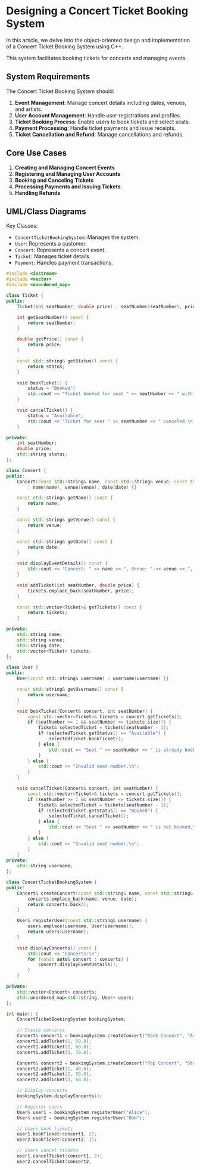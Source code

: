# Designing a Concert Ticket Booking System

In this article, we delve into the object-oriented design and implementation of a Concert Ticket Booking System using C++. 

This system facilitates booking tickets for concerts and managing events.

## System Requirements

The Concert Ticket Booking System should:

1. **Event Management**: Manage concert details including dates, venues, and artists.
2. **User Account Management**: Handle user registrations and profiles.
3. **Ticket Booking Process**: Enable users to book tickets and select seats.
4. **Payment Processing**: Handle ticket payments and issue receipts.
5. **Ticket Cancellation and Refund**: Manage cancellations and refunds.

## Core Use Cases

1. **Creating and Managing Concert Events**
2. **Registering and Managing User Accounts**
3. **Booking and Canceling Tickets**
4. **Processing Payments and Issuing Tickets**
5. **Handling Refunds**

## UML/Class Diagrams

Key Classes:

- `ConcertTicketBookingSystem`: Manages the system.
- `User`: Represents a customer.
- `Concert`: Represents a concert event.
- `Ticket`: Manages ticket details.
- `Payment`: Handles payment transactions.

```cpp
#include <iostream>
#include <vector>
#include <unordered_map>

class Ticket {
public:
    Ticket(int seatNumber, double price) : seatNumber(seatNumber), price(price), status("Available") {}

    int getSeatNumber() const {
        return seatNumber;
    }

    double getPrice() const {
        return price;
    }

    const std::string& getStatus() const {
        return status;
    }

    void bookTicket() {
        status = "Booked";
        std::cout << "Ticket booked for seat " << seatNumber << " with price $" << price << ".\n";
    }

    void cancelTicket() {
        status = "Available";
        std::cout << "Ticket for seat " << seatNumber << " canceled.\n";
    }

private:
    int seatNumber;
    double price;
    std::string status;
};

class Concert {
public:
    Concert(const std::string& name, const std::string& venue, const std::string& date)
        : name(name), venue(venue), date(date) {}

    const std::string& getName() const {
        return name;
    }

    const std::string& getVenue() const {
        return venue;
    }

    const std::string& getDate() const {
        return date;
    }

    void displayEventDetails() const {
        std::cout << "Concert: " << name << ", Venue: " << venue << ", Date: " << date << "\n";
    }

    void addTicket(int seatNumber, double price) {
        tickets.emplace_back(seatNumber, price);
    }

    const std::vector<Ticket>& getTickets() const {
        return tickets;
    }

private:
    std::string name;
    std::string venue;
    std::string date;
    std::vector<Ticket> tickets;
};

class User {
public:
    User(const std::string& username) : username(username) {}

    const std::string& getUsername() const {
        return username;
    }

    void bookTicket(Concert& concert, int seatNumber) {
        const std::vector<Ticket>& tickets = concert.getTickets();
        if (seatNumber >= 1 && seatNumber <= tickets.size()) {
            Ticket& selectedTicket = tickets[seatNumber - 1];
            if (selectedTicket.getStatus() == "Available") {
                selectedTicket.bookTicket();
            } else {
                std::cout << "Seat " << seatNumber << " is already booked.\n";
            }
        } else {
            std::cout << "Invalid seat number.\n";
        }
    }

    void cancelTicket(Concert& concert, int seatNumber) {
        const std::vector<Ticket>& tickets = concert.getTickets();
        if (seatNumber >= 1 && seatNumber <= tickets.size()) {
            Ticket& selectedTicket = tickets[seatNumber - 1];
            if (selectedTicket.getStatus() == "Booked") {
                selectedTicket.cancelTicket();
            } else {
                std::cout << "Seat " << seatNumber << " is not booked.\n";
            }
        } else {
            std::cout << "Invalid seat number.\n";
        }
    }
private:
    std::string username;
};

class ConcertTicketBookingSystem {
public:
    Concert& createConcert(const std::string& name, const std::string& venue, const std::string& date) {
        concerts.emplace_back(name, venue, date);
        return concerts.back();
    }

    User& registerUser(const std::string& username) {
        users.emplace(username, User(username));
        return users[username];
    }

    void displayConcerts() const {
        std::cout << "Concerts:\n";
        for (const auto& concert : concerts) {
            concert.displayEventDetails();
        }
    }

private:
    std::vector<Concert> concerts;
    std::unordered_map<std::string, User> users;
};

int main() {
    ConcertTicketBookingSystem bookingSystem;

    // Create concerts
    Concert& concert1 = bookingSystem.createConcert("Rock Concert", "Arena A", "2022-03-15");
    concert1.addTicket(1, 50.0);
    concert1.addTicket(2, 60.0);
    concert1.addTicket(3, 70.0);

    Concert& concert2 = bookingSystem.createConcert("Pop Concert", "Stadium B", "2022-04-20");
    concert2.addTicket(1, 40.0);
    concert2.addTicket(2, 50.0);
    concert2.addTicket(3, 60.0);

    // Display concerts
    bookingSystem.displayConcerts();

    // Register users
    User& user1 = bookingSystem.registerUser("Alice");
    User& user2 = bookingSystem.registerUser("Bob");

    // Users book tickets
    user1.bookTicket(concert1, 2);
    user2.bookTicket(concert2, 1);

    // Users cancel tickets
    user1.cancelTicket(concert1, 2);
    user2.cancelTicket(concert2, 
